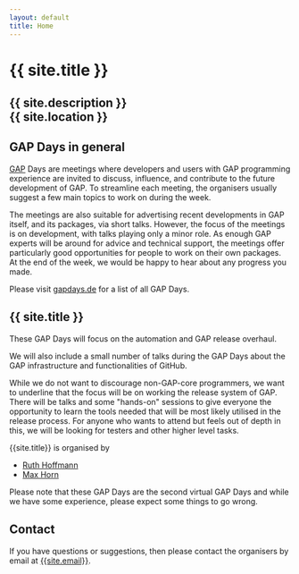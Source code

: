 ```yaml
---
layout: default
title: Home
---
```


# {{ site.title }}

## {{ site.description }}<br> {{ site.location }}

## GAP Days in general

[GAP](https://www.gap-system.org/) Days are meetings where developers and users
with GAP programming experience are invited to discuss, influence, and
contribute to the future development of GAP. To streamline each meeting, the
organisers usually suggest a few main topics to work on during the week.

The meetings are also suitable for advertising recent developments in GAP
itself, and its packages, via short talks.  However, the focus of the meetings
is on development, with talks playing only a minor role.  As enough GAP experts
will be around for advice and technical support, the meetings offer particularly
good opportunities for people to work on their own packages. At the end of the
week, we would be happy to hear about any progress you made.

Please visit [gapdays.de](https://www.gapdays.de) for a list of all GAP Days.

## {{ site.title }}

These GAP Days will focus on the automation and GAP release overhaul.

We will also include a small number of talks during the GAP Days about the GAP infrastructure and functionalities of GitHub.

While we do not want to discourage non-GAP-core programmers, we want to underline that the focus will be on working the release system of GAP.
There will be talks and some "hands-on" sessions to give everyone the opportunity to learn the tools needed that will be most likely utilised in the release process.
For anyone who wants to attend but feels out of depth in this, we will be looking for testers and other higher level tasks.

{{site.title}} is organised by

* [Ruth Hoffmann](https://rh347.host.cs.st-andrews.ac.uk)
* [Max Horn](https://www.quendi.de/en/math)

Please note that these GAP Days are the second virtual GAP Days and while we have some experience, please expect some things to go wrong.

<!--

More detailed information can be found on [the program page]({{ site.baseurl }}/program).


## Registering and visiting

{{site.title}} will take place at the {{ site.location }}. Information
about the exact location can be found on [the location
page]({{ site.baseurl }}/location). -->

## <a name="contact"></a> Contact

If you have questions or suggestions, then please contact the organisers by
email at [{{site.email}}](mailto:{{site.email}}).
